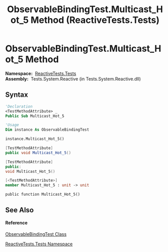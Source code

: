 ﻿---
title: ObservableBindingTest.Multicast_Hot_5 Method  (ReactiveTests.Tests)
TOCTitle: Multicast_Hot_5 Method
ms:assetid: M:ReactiveTests.Tests.ObservableBindingTest.Multicast_Hot_5
ms:mtpsurl: https://msdn.microsoft.com/en-us/library/reactivetests.tests.observablebindingtest.multicast_hot_5(v=VS.103)
ms:contentKeyID: 36621150
ms.date: 06/28/2011
mtps_version: v=VS.103
f1_keywords:
- ReactiveTests.Tests.ObservableBindingTest.Multicast_Hot_5
dev_langs:
- CSharp
- JScript
- VB
- FSharp
- c++
---

# ObservableBindingTest.Multicast\_Hot\_5 Method

**Namespace:**  [ReactiveTests.Tests](hh289046\(v=vs.103\).md)  
**Assembly:**  Tests.System.Reactive (in Tests.System.Reactive.dll)

## Syntax

``` vb
'Declaration
<TestMethodAttribute> _
Public Sub Multicast_Hot_5
```

``` vb
'Usage
Dim instance As ObservableBindingTest

instance.Multicast_Hot_5()
```

``` csharp
[TestMethodAttribute]
public void Multicast_Hot_5()
```

``` c++
[TestMethodAttribute]
public:
void Multicast_Hot_5()
```

``` fsharp
[<TestMethodAttribute>]
member Multicast_Hot_5 : unit -> unit 
```

``` jscript
public function Multicast_Hot_5()
```

## See Also

#### Reference

[ObservableBindingTest Class](hh303616\(v=vs.103\).md)

[ReactiveTests.Tests Namespace](hh289046\(v=vs.103\).md)

